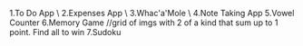 1.To Do App \\
2.Expenses App \\
3.Whac'a'Mole \\
4.Note Taking App
5.Vowel Counter
6.Memory Game //grid of imgs with 2 of a kind that sum up to 1 point. Find all to win
7.Sudoku